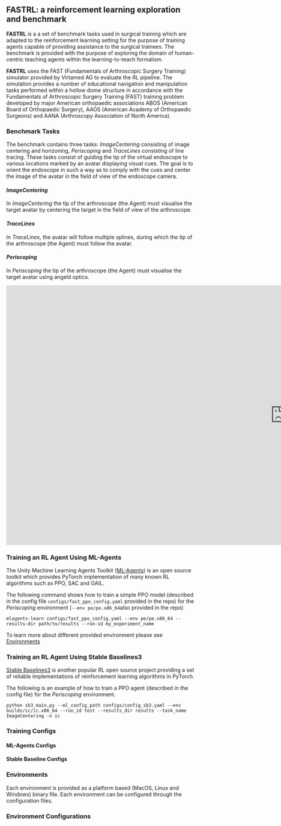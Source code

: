 ## FASTRL: a reinforcement learning exploration and benchmark

**FASTRL** is a a set of benchmark tasks used in surgical training which are adapted to the reinforcement learning setting for the purpose of training agents capable of providing assistance to the surgical trainees. The benchmark is provided with the purpose of exploring the domain of human-centric teaching agents within the learning-to-teach formalism.

**FASTRL** uses the FAST (Fundamentals of Arthroscopic Surgery Training) simulator provided by Virtamed AG 
to evaluate the RL pipeline. The simulation provides a number of educational navigation and manipulation tasks performed within a hollow dome structure in accordance with the Fundamentals of Arthroscopic Surgery Training (FAST) training problem developed by major American orthopaedic associations ABOS (American Board of Orthopaedic Surgery), AAOS (American Academy of Orthopaedic Surgeons) and AANA (Arthroscopy Association of North America).

### Benchmark Tasks

The benchmark contains three tasks: *ImageCentering* consisting of image centering and horizoning, *Periscoping* and *TraceLines* consisting of line tracing. These tasks consist of guiding the tip of the virtual endoscope to various locations marked by an avatar displaying visual cues. The goal is to orient the endoscope in such a way as to comply with the cues and center the image of the avatar in the field of view of the endoscope camera.

#### *ImageCentering*
In *ImageCentering* the tip of the arthroscope (the Agent) must visualise the target avatar by centering the target in the field of view of the arthroscope. 

#### *TraceLines*
In *TraceLines*, the avatar will follow multiple splines, during which the tip of the arthroscope (the Agent) must follow the avatar. 


<!-- <p align="center">
  <video width="852" height="480" src="https://drive.google.com/uc?id=1rQhgEABE1mdoqOtRG5IkRqq5kyAl81Hp">
</p> -->



<!-- https://user-images.githubusercontent.com/50180899/172021521-09f753a5-c4f9-4f4a-84f3-9640dfbecd61.mp4 -->



#### *Periscoping*

In *Periscoping* the tip of the arthroscope (the Agent) must visualise the target avatar using angeld optics. 

<!-- <p align="center">
  <video width="852" height="480" src="https://drive.google.com/uc?id=1PL9EaWB3GaLsTz_0wi0V3rEuVWbfEic2">
</p> -->


<!-- https://user-images.githubusercontent.com/50180899/172021538-4e3282ad-5340-4e92-9edf-ec53d0059e6f.mp4 -->

<iframe width="1487" height="691" src="https://youtu.be/P2hJOsMXDPw" frameborder="0" allow="accelerometer; autoplay; clipboard-write; encrypted-media; gyroscope; picture-in-picture" allowfullscreen></iframe>



### Training an RL Agent Using ML-Agents

 The Unity Machine Learning Agents Toolkit ([ML-Agents](https://github.com/Unity-Technologies/ml-agents)) is an open source toolkit which provides PyTorch implementation of many known RL algorithms such as PPO, SAC and GAIL. 

The following command shows how to train a simple PPO model (described in the config file `configs/fast_ppo_config.yaml` provided in the repo) for the *Periscoping* environment (`--env pe/pe.x86_64`also provided in the repo)

```
mlagents-learn configs/fast_ppo_config.yaml --env pe/pe.x86_64 --results-dir path/to/results --run-id my_experiment_name
```

To learn more about different provided environment please see [Environments](#environments)

### Training an RL Agent Using Stable Baselines3

[Stable Baselines3](https://github.com/DLR-RM/stable-baselines3) is another popular RL open source project providing a set of reliable implementations of reinforcement learning algorithms in PyTorch. 

The following is an example of how to train a PPO agent (described in the config file) for the *Periscoping* environment.
```
python sb3_main.py --ml_config_path configs/config_sb3.yaml --env builds/ic/ic.x86_64 --run_id test --results_dir results --task_name ImageCentering -n ic

```
### Training Configs

#### ML-Agents Configs

#### Stable Baseline Configs

### Environments
Each environment is provided as a platform based (MacOS, Linux and Windows) binary file. Each environment can be configured through the configuration files.
  
  
### Environment Configurations
